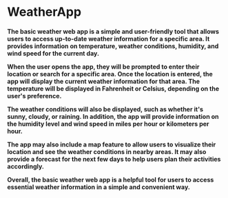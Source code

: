 # WeatherApp
 
<h4> The basic weather web app is a simple and user-friendly tool that allows users to access up-to-date weather information for a specific area. It provides information on temperature, weather conditions, humidity, and wind speed for the current day.

When the user opens the app, they will be prompted to enter their location or search for a specific area. Once the location is entered, the app will display the current weather information for that area. The temperature will be displayed in Fahrenheit or Celsius, depending on the user's preference.

The weather conditions will also be displayed, such as whether it's sunny, cloudy, or raining. In addition, the app will provide information on the humidity level and wind speed in miles per hour or kilometers per hour.

The app may also include a map feature to allow users to visualize their location and see the weather conditions in nearby areas. It may also provide a forecast for the next few days to help users plan their activities accordingly.

Overall, the basic weather web app is a helpful tool for users to access essential weather information in a simple and convenient way.<h4/>
